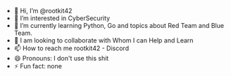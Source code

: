 - 👋 Hi, I’m @rootkit42
- 👀 I’m interested in CyberSecurity
- 🌱 I’m currently learning Python, Go and topics about Red Team and Blue Team.
- 💞️  I am looking to collaborate with Whom I can Help and Learn
- 📫 How to reach me rootkit42 - Discord
- 😄 Pronouns: I don't use this shit
- ⚡ Fun fact: none

<!---
rootkit42/rootkit42 is a ✨ special ✨ repository because its `README.md` (this file) appears on your GitHub profile.
You can click the Preview link to take a look at your changes.
--->
